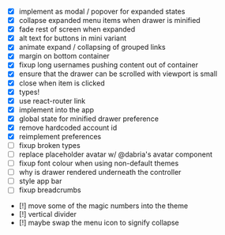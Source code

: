 - [x] implement as modal / popover for expanded states
- [x] collapse expanded menu items when drawer is minified
- [x] fade rest of screen when expanded
- [x] alt text for buttons in mini variant
- [x] animate expand / collapsing of grouped links
- [x] margin on bottom container
- [x] fixup long usernames pushing content out of container
- [x] ensure that the drawer can be scrolled with viewport is small
- [x] close when item is clicked
- [x] types!
- [x] use react-router link
- [x] implement into the app
- [x] global state for minified drawer preference
- [x] remove hardcoded account id
- [x] reimplement preferences
- [ ] fixup broken types
- [ ] replace placeholder avatar w/ @dabria's avatar component
- [ ] fixup font colour when using non-default themes
- [ ] why is drawer rendered underneath the controller
- [ ] style app bar
- [ ] fixup breadcrumbs
- [!] move some of the magic numbers into the theme
- [!] vertical divider
- [!] maybe swap the menu icon to signify collapse
